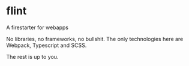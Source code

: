 # flint

A firestarter for webapps

No libraries, no frameworks, no bullshit. The only technologies here are Webpack, Typescript and SCSS.

The rest is up to you.
